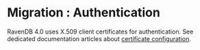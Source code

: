 ﻿# Migration : Authentication

RavenDB 4.0 uses X.509 client certificates for authentication. See dedicated documentation articles about [certificate configuration](../../server/security/authentication/certificate-configuration).
